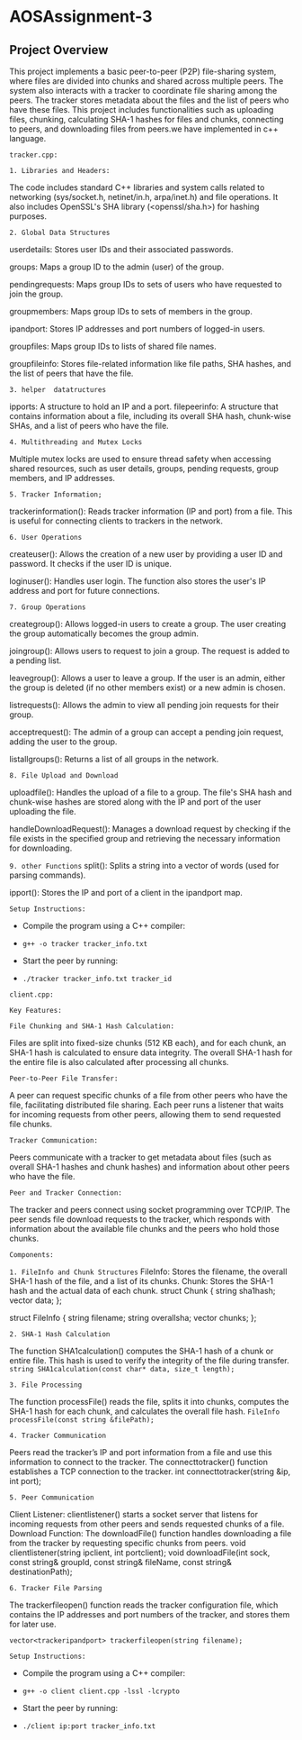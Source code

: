 # AOSAssignment-3

 ## Project Overview

This project implements a basic peer-to-peer (P2P) file-sharing system, where files are divided into chunks and shared across multiple peers. The system also interacts with a tracker to coordinate file sharing among the peers. The tracker stores metadata about the files and the list of peers who have these files. This project includes functionalities such as uploading files, chunking, calculating SHA-1 hashes for files and chunks, connecting to peers, and downloading files from peers.we have implemented in c++ language.

`tracker.cpp:`

`1. Libraries and Headers:`

The code includes standard C++ libraries and system calls related to networking (sys/socket.h, netinet/in.h, arpa/inet.h) and file operations.
It also includes OpenSSL's SHA library (<openssl/sha.h>) for hashing purposes.

`2. Global Data Structures`

userdetails: Stores user IDs and their associated passwords.

groups: Maps a group ID to the admin (user) of the group.

pendingrequests: Maps group IDs to sets of users who have requested to join the group.

groupmembers: Maps group IDs to sets of members in the group.

ipandport: Stores IP addresses and port numbers of logged-in users.

groupfiles: Maps group IDs to lists of shared file names.

groupfileinfo: Stores file-related information like file paths, SHA hashes, and the list of peers that have the file.

`3. helper  datatructures`

ipports: A structure to hold an IP and a port.
filepeerinfo: A structure that contains information about a file, including its overall SHA hash, chunk-wise SHAs, and a list of peers who have the file.

`4. Multithreading and Mutex Locks`

Multiple mutex locks are used to ensure thread safety when accessing shared resources, such as user details, groups, pending requests, group members, and IP addresses.

`5. Tracker Information;`

trackerinformation(): Reads tracker information (IP and port) from a file. This is useful for connecting clients to trackers in the network.

`6. User Operations`

createuser(): Allows the creation of a new user by providing a user ID and password. It checks if the user ID is unique.

loginuser(): Handles user login. The function also stores the user's IP address and port for future connections.

`7. Group Operations`

creategroup(): Allows logged-in users to create a group. The user creating the group automatically becomes the group admin.

joingroup(): Allows users to request to join a group. The request is added to a pending list.

leavegroup(): Allows a user to leave a group. If the user is an admin, either the group is deleted (if no other members exist) or a new admin is chosen.

listrequests(): Allows the admin to view all pending join requests for their group.

acceptrequest(): The admin of a group can accept a pending join request, adding the user to the group.

listallgroups(): Returns a list of all groups in the network.

`8. File Upload and Download`

uploadfile(): Handles the upload of a file to a group. The file's SHA hash and chunk-wise hashes are stored along with the IP and port of the user uploading the file.

handleDownloadRequest(): Manages a download request by checking if the file exists in the specified group and retrieving the necessary information for downloading.

`9. other Functions`
split(): Splits a string into a vector of words (used for parsing commands).

ipport(): Stores the IP and port of a client in the ipandport map.

`Setup Instructions:`

* Compile the program using a C++ compiler:

* `g++ -o tracker tracker_info.txt`


* Start the peer by running:

* `./tracker tracker_info.txt tracker_id`



`client.cpp:`

```Key Features:```

`File Chunking and SHA-1 Hash Calculation:`

Files are split into fixed-size chunks (512 KB each), and for each chunk, an SHA-1 hash is calculated to ensure data integrity.
The overall SHA-1 hash for the entire file is also calculated after processing all chunks.

`Peer-to-Peer File Transfer:`

A peer can request specific chunks of a file from other peers who have the file, facilitating distributed file sharing.
Each peer runs a listener that waits for incoming requests from other peers, allowing them to send requested file chunks.

`Tracker Communication:`

Peers communicate with a tracker to get metadata about files (such as overall SHA-1 hashes and chunk hashes) and information about other peers who have the file.

`Peer and Tracker Connection:`

The tracker and peers connect using socket programming over TCP/IP. The peer sends file download requests to the tracker, which responds with information about the available file chunks and the peers who hold those chunks.

`Components:`

`1. FileInfo and Chunk Structures`
FileInfo: Stores the filename, the overall SHA-1 hash of the file, and a list of its chunks.
Chunk: Stores the SHA-1 hash and the actual data of each chunk.
struct Chunk {
    string sha1hash;
    vector<char> data;
};

struct FileInfo {
    string filename;
    string overallsha;
    vector<Chunk> chunks;
};

`2. SHA-1 Hash Calculation`

The function SHA1calculation() computes the SHA-1 hash of a chunk or entire file. This hash is used to verify the integrity of the file during transfer.
`string SHA1calculation(const char* data, size_t length);`

`3. File Processing`

The function processFile() reads the file, splits it into chunks, computes the SHA-1 hash for each chunk, and calculates the overall file hash.
`FileInfo processFile(const string &filePath);`

`4. Tracker Communication`

Peers read the tracker’s IP and port information from a file and use this information to connect to the tracker. The connecttotracker() function establishes a TCP connection to the tracker.
int connecttotracker(string &ip, int port);

`5. Peer Communication`

Client Listener: clientlistener() starts a socket server that listens for incoming requests from other peers and sends requested chunks of a file.
Download Function: The downloadFile() function handles downloading a file from the tracker by requesting specific chunks from peers.
void clientlistener(string ipclient, int portclient);
void downloadFile(int sock, const string& groupId, const string& fileName, const string& destinationPath);

`6. Tracker File Parsing`

The trackerfileopen() function reads the tracker configuration file, which contains the IP addresses and port numbers of the tracker, and stores them for later use.

`vector<trackeripandport> trackerfileopen(string filename);`

`Setup Instructions:`

* Compile the program using a C++ compiler:

* `g++ -o client client.cpp -lssl -lcrypto`


* Start the peer by running:

* `./client ip:port tracker_info.txt`

